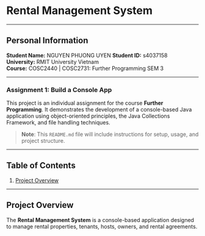 # Rental Management System

---
## Personal Information

**Student Name:** NGUYEN PHUONG UYEN 
**Student ID:** s4037158    
**University:** RMIT University Vietnam  
**Course:** COSC2440 | COSC2731: Further Programming SEM 3

---
### Assignment 1: Build a Console App
This project is an individual assignment for the course **Further Programming**. It demonstrates the development of a console-based Java application using object-oriented principles, the Java Collections Framework, and file handling techniques.

> **Note**: This `README.md` file will include instructions for setup, usage, and project structure.
---
## Table of Contents

1. [Project Overview](#project-overview)

---

## Project Overview

The **Rental Management System** is a console-based application designed to manage rental properties, tenants, hosts, owners, and rental agreements. 

